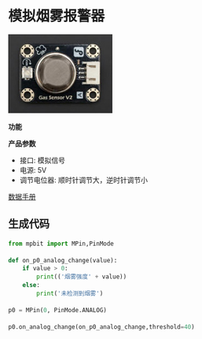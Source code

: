 # 模拟烟雾报警器

<img src="./img/DFR0127.jpg" alt="DFR0127" style="height:160px;">

**功能**

**产品参数**
- 接口: 模拟信号
- 电源: 5V
- 调节电位器: 顺时针调节大，逆时针调节小

[数据手册](https://img.dfrobot.com.cn/wikicn/62b2fb5caa613609f271523c/141f3be4a968057149dd76659026b4b0.pdf)


## 生成代码

```python
from mpbit import MPin,PinMode

def on_p0_analog_change(value):
    if value > 0:
        print(('烟雾强度' + value))
    else:
        print('未检测到烟雾')

p0 = MPin(0, PinMode.ANALOG)

p0.on_analog_change(on_p0_analog_change,threshold=40)
```

